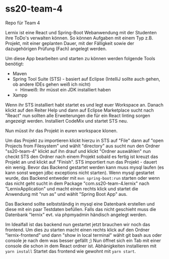 # ss20-team-4

Repo für Team 4

Lernix ist eine React und Spring-Boot Webanwendung mit der Studenten ihre ToDo's verwalten können.
So können Aufgaben mit einem Typ z.B. Projekt, mit einer geplanten Dauer, mit der Fälligkeit sowie der dazugehörigen Prüfung (Fach) angelegt werden. 

Um diese App bearbeiten und starten zu können werden folgende Tools benötigt:

* Maven
* Spring Tool Suite (STS) - basiert auf Eclipse (IntelliJ sollte auch gehen, ob andere IDEs gehen weiß ich nicht)
    * Hinweiß: Ihr müsst ein JDK installiert haben
* Xampp


Wenn ihr STS installiert habt startet es und legt euer Workspace an.
Danach klickt auf den Reiter Help 
und dann auf Eclipse Marketplace sucht nach "React" nun sollten alle Erweiterungen
die für ein React linting sorgen angezeigt werden. Installiert CodeMix und startet STS neu.

Nun müsst ihr das Projekt in euren workspace klonen. 

Um das Projekt zu importieren klickt hierzu in STS auf "File" dann auf "open Projects from Filesystem"
und wählt "directory" aus sucht nun den Ordner "ss20-team-4" klickt auf ihn drauf und klickt "Ordner auswählen"
nun checkt STS den Ordner nach einem Projekt sobald es fertig ist kreuzt das Projekt an und klickt auf "Finish".
STS importiert nun das Projekt - dauert ein wenig.
Bevor das Backend gestartet werden kann muss mysql laufen (es kann sonst wegen jdbc exceptions nicht starten).
Wenn mysql gestartet wurde, das Backend entweder mit `mvn spring-boot:run` starten oder wenn das nicht geht sucht in dem Package "com.ss20-team-4.lernix" nach "LernixApplication"
und macht einen rechts klick und startet die Anwendung mit "run as" und wählt "Spring Boot App" aus.

Das Backend sollte selbstständig in mysql eine Datenbank erstellen und diese mit ein paar Testdaten befüllen.
Falls das nicht geschieht muss die Datenbank "lernix" evt. via phpmyadmin händisch angelegt werden.

Im Idealfall ist das backend nun gestartet jetzt brauchen wir noch das frontend.
Um dies zu starten macht einen rechts klick auf den Ordner "lernix-frontend" und dann "show in local terminal"
wählt git bash aus oder console je nach dem was besser gefällt ;)
Nun öffnet sich ein Tab mit einer console die schon in dem React ordner ist.
Abhänigkeiten installieren mit `yarn install`
Startet das frontend wie gewohnt mit `yarn start`.